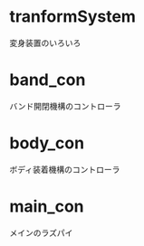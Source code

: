 # tranformSystem
変身装置のいろいろ

# band_con
バンド開閉機構のコントローラ
# body_con
ボディ装着機構のコントローラ
# main_con
メインのラズパイ
